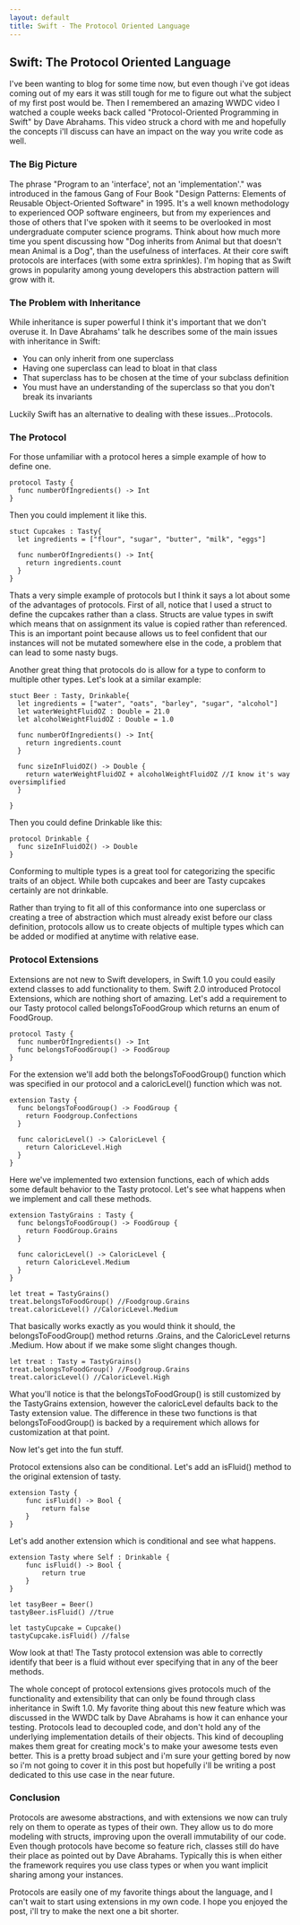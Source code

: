 ```yaml
---
layout: default
title: Swift - The Protocol Oriented Language
---
```

## Swift: The Protocol Oriented Language

I've been wanting to blog for some time now, but even though i've got ideas coming out of my ears it was still tough for me to figure out what the subject of my first post would be. Then I remembered an amazing WWDC video I watched a couple weeks back called "Protocol-Oriented Programming in Swift" by Dave Abrahams. This video struck a chord with me and hopefully the concepts i'll discuss can have an impact on the way you write code as well.

### The Big Picture
The phrase "Program to an 'interface', not an 'implementation'." was introduced in the famous Gang of Four Book "Design Patterns: Elements of Reusable Object-Oriented Software" in 1995. It's a well known methodology to experienced OOP software engineers, but from my experiences and those of others that I've spoken with it seems to be overlooked in most undergraduate computer science programs. Think about how much more time you spent discussing how "Dog inherits from Animal but that doesn't mean Animal is a Dog", than the usefulness of interfaces. At their core swift protocols are interfaces (with some extra sprinkles). I'm hoping that as Swift grows in popularity among young developers this abstraction pattern will grow with it. 

### The Problem with Inheritance
While inheritance is super powerful I think it's important that we don't overuse it. In Dave Abrahams' talk he describes some of the main issues with inheritance in Swift: 
- You can only inherit from one superclass
- Having one superclass can lead to bloat in that class
- That superclass has to be chosen at the time of your subclass definition
- You must have an understanding of the superclass so that you don't break its invariants

Luckily Swift has an alternative to dealing with these issues...Protocols.

### The Protocol
For those unfamiliar with a protocol heres a simple example of how to define one.

```
protocol Tasty {
  func numberOfIngredients() -> Int
}
```
Then you could implement it like this.

```
stuct Cupcakes : Tasty{
  let ingredients = ["flour", "sugar", "butter", "milk", "eggs"]
  
  func numberOfIngredients() -> Int{
    return ingredients.count
  }
}
```
Thats a very simple example of protocols but I think it says a lot about some of the advantages of protocols. First of all, notice that I used a struct to define the cupcakes rather than a class. Structs are value types in swift which means that on assignment its value is copied rather than referenced. This is an important point because allows us to feel confident that our instances will not be mutated somewhere else in the code, a problem that can lead to some nasty bugs. 

Another great thing that protocols do is allow for a type to conform to multiple other types. Let's look at a similar example:

```
stuct Beer : Tasty, Drinkable{
  let ingredients = ["water", "oats", "barley", "sugar", "alcohol"]
  let waterWeightFluidOZ : Double = 21.0
  let alcoholWeightFluidOZ : Double = 1.0
  
  func numberOfIngredients() -> Int{
    return ingredients.count
  }
  
  func sizeInFluidOZ() -> Double {
    return waterWeightFluidOZ + alcoholWeightFluidOZ //I know it's way oversimplified
  }
  
}
```
Then you could define Drinkable like this:

```
protocol Drinkable {
  func sizeInFluidOZ() -> Double
}
```
Conforming to multiple types is a great tool for categorizing the specific traits of an object. While both cupcakes and beer are Tasty cupcakes certainly are not drinkable.

Rather than trying to fit all of this conformance into one superclass or creating a tree of abstraction which must already exist before our class definition, protocols allow us to create objects of multiple types which can be added or modified at anytime with relative ease.

### Protocol Extensions

Extensions are not new to Swift developers, in Swift 1.0 you could easily extend classes to add functionality to them. Swift 2.0 introduced Protocol Extensions, which are nothing short of amazing. Let's add a requirement to our Tasty protocol called belongsToFoodGroup which returns an enum of FoodGroup. 
 
```
protocol Tasty {
  func numberOfIngredients() -> Int
  func belongsToFoodGroup() -> FoodGroup
}

``` 
For the extension we'll add both the belongsToFoodGroup() function which was specified in our protocol and a caloricLevel() function which was not.

```
extension Tasty {
  func belongsToFoodGroup() -> FoodGroup {
    return Foodgroup.Confections
  }
  
  func caloricLevel() -> CaloricLevel {
    return CaloricLevel.High
  }
}
```

Here we've implemented two extension functions, each of which adds some default behavior to the Tasty protocol. Let's see what happens when we implement and call these methods. 

```
extension TastyGrains : Tasty {
  func belongsToFoodGroup() -> FoodGroup {
    return FoodGroup.Grains
  }
  
  func caloricLevel() -> CaloricLevel {
    return CaloricLevel.Medium
  }
}

let treat = TastyGrains()
treat.belongsToFoodGroup() //Foodgroup.Grains
treat.caloricLevel() //CaloricLevel.Medium
```
That basically works exactly as you would think it should, the belongsToFoodGroup() method returns .Grains, and the CaloricLevel returns .Medium. How about if we make some slight changes though.

```
let treat : Tasty = TastyGrains()
treat.belongsToFoodGroup() //Foodgroup.Grains
treat.caloricLevel() //CaloricLevel.High
```
What you'll notice is that the belongsToFoodGroup() is still customized by the TastyGrains extension, however the caloricLevel defaults back to the Tasty extension value. The difference in these two functions is that belongsToFoodGroup() is backed by a requirement which allows for customization at that point. 

Now let's get into the fun stuff.

Protocol extensions also can be conditional. Let's add an isFluid() method to the original extension of tasty.

```
extension Tasty {
    func isFluid() -> Bool {
        return false
    }
}

```
Let's add another extension which is conditional and see what happens.

```
extension Tasty where Self : Drinkable {
    func isFluid() -> Bool {
        return true
    }
}

let tasyBeer = Beer()
tastyBeer.isFluid() //true

let tastyCupcake = Cupcake()
tastyCupcake.isFluid() //false
```
Wow look at that! The Tasty protocol extension was able to correctly identify that beer is a fluid without ever specifying that in any of the beer methods. 

The whole concept of protocol extensions gives protocols much of the functionality and extensibility that can only be found through class inheritance in Swift 1.0. My favorite thing about this new feature which was discussed in the WWDC talk by Dave Abrahams is how it can enhance your testing. Protocols lead to decoupled code, and don't hold any of the underlying implementation details of their objects. This kind of decoupling makes them great for creating mock's to make your awesome tests even better. This is a pretty broad subject and i'm sure your getting bored by now so i'm not going to cover it in this post but hopefully i'll be writing a post dedicated to this use case in the near future.

### Conclusion

Protocols are awesome abstractions, and with extensions we now can truly rely on them to operate as types of their own. They allow us to do more modeling with structs, improving upon the overall immutability of our code. Even though protocols have become so feature rich, classes still do have their place as pointed out by Dave Abrahams. Typically this is when either the framework requires you use class types or when you want implicit sharing among your instances. 

Protocols are easily one of my favorite things about the language, and I can't wait to start using extensions in my own code. I hope you enjoyed the post, i'll try to make the next one a bit shorter.